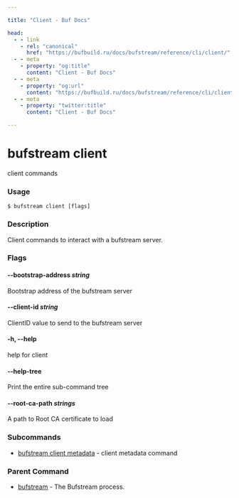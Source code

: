 ```yaml
---

title: "Client - Buf Docs"

head:
  - - link
    - rel: "canonical"
      href: "https://bufbuild.ru/docs/bufstream/reference/cli/client/"
  - - meta
    - property: "og:title"
      content: "Client - Buf Docs"
  - - meta
    - property: "og:url"
      content: "https://bufbuild.ru/docs/bufstream/reference/cli/client/"
  - - meta
    - property: "twitter:title"
      content: "Client - Buf Docs"

---
```


# bufstream client

client commands

### Usage

```console
$ bufstream client [flags]
```

### Description

Client commands to interact with a bufstream server.

### Flags

#### \--bootstrap-address _string_

Bootstrap address of the bufstream server

#### \--client-id _string_

ClientID value to send to the bufstream server

#### \-h, --help

help for client

#### \--help-tree

Print the entire sub-command tree

#### \--root-ca-path _strings_

A path to Root CA certificate to load

### Subcommands

- [bufstream client metadata](metadata/) - client metadata command

### Parent Command

- [bufstream](../) - The Bufstream process.
